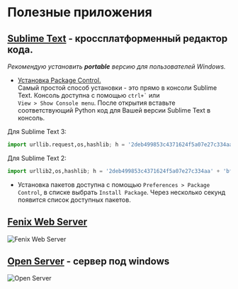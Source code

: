 # Полезные приложения

## [Sublime Text](http://www.sublimetext.com/) - кроссплатформенный редактор кода.

_Рекомендую установить **portable** версию для пользователей Windows._

* [Установка Package Control.](https://sublime.wbond.net/installation)<br>
  Самый простой способ установки - это прямо в консоли Sublime Text. Консоль доступна с помощью `` ctrl+` `` или<br>
  `View > Show Console menu`. После открытия вставьте соответствующий Python код для Вашей версии Sublime Text в консоль.

Для Sublime Text 3:

```python
import urllib.request,os,hashlib; h = '2deb499853c4371624f5a07e27c334aa' + 'bf8c4e67d14fb0525ba4f89698a6d7e1'; pf = 'Package Control.sublime-package'; ipp = sublime.installed_packages_path(); urllib.request.install_opener( urllib.request.build_opener( urllib.request.ProxyHandler()) ); by = urllib.request.urlopen( 'http://packagecontrol.io/' + pf.replace(' ', '%20')).read(); dh = hashlib.sha256(by).hexdigest(); print('Error validating download (got %s instead of %s), please try manual install' % (dh, h)) if dh != h else open(os.path.join( ipp, pf), 'wb' ).write(by)
```

Для Sublime Text 2:

```python
import urllib2,os,hashlib; h = '2deb499853c4371624f5a07e27c334aa' + 'bf8c4e67d14fb0525ba4f89698a6d7e1'; pf = 'Package Control.sublime-package'; ipp = sublime.installed_packages_path(); os.makedirs( ipp ) if not os.path.exists(ipp) else None; urllib2.install_opener( urllib2.build_opener( urllib2.ProxyHandler()) ); by = urllib2.urlopen( 'http://packagecontrol.io/' + pf.replace(' ', '%20')).read(); dh = hashlib.sha256(by).hexdigest(); open( os.path.join( ipp, pf), 'wb' ).write(by) if dh == h else None; print('Error validating download (got %s instead of %s), please try manual install' % (dh, h) if dh != h else 'Please restart Sublime Text to finish installation')
```

* Установка пакетов доступна с помощью `Preferences > Package Control`, в списке выбрать `Install Package`. Через несколько секунд появится список доступных пакетов.

## [Fenix Web Server](https://github.com/coreybutler/fenix)

![Fenix Web Server](https://github.com/coreybutler/fenix/blob/gh-pages/img/osx/banner_device.png?raw=true)

## [Open Server](http://open-server.ru/) - сервер под windows

![Open Server](http://open-server.ru/files/l2.png)
